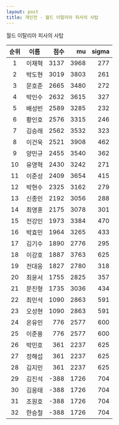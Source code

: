 ```yaml
---
layout: post
title: 개인전 - 월드 이탈리아 피사의 사탑
---
```


월드 이탈리아 피사의 사탑

| 순위 | 이름 | 점수 | mu | sigma |
|:---:|:---:|---:|---:|---:|
| 1 | 이재혁 | 3137 | 3968 | 277 |
| 2 | 박도현 | 3019 | 3803 | 261 |
| 3 | 문호준 | 2665 | 3480 | 272 |
| 4 | 박인수 | 2632 | 3615 | 327 |
| 5 | 배성빈 | 2589 | 3285 | 232 |
| 6 | 황인호 | 2576 | 3315 | 246 |
| 7 | 김승래 | 2562 | 3532 | 323 |
| 8 | 이건욱 | 2521 | 3908 | 462 |
| 9 | 양민규 | 2455 | 3540 | 362 |
| 10 | 유영혁 | 2430 | 3242 | 271 |
| 11 | 이준성 | 2409 | 3654 | 415 |
| 12 | 박현수 | 2325 | 3162 | 279 |
| 13 | 신종민 | 2192 | 3056 | 288 |
| 14 | 최영훈 | 2175 | 3078 | 301 |
| 15 | 전강인 | 1973 | 3384 | 470 |
| 16 | 박효민 | 1964 | 3265 | 433 |
| 17 | 김기수 | 1890 | 2776 | 295 |
| 18 | 이강호 | 1887 | 3763 | 625 |
| 19 | 전대웅 | 1827 | 2780 | 318 |
| 20 | 최윤서 | 1755 | 2825 | 357 |
| 21 | 문진형 | 1735 | 3036 | 434 |
| 22 | 최민석 | 1090 | 2863 | 591 |
| 23 | 오성현 | 1090 | 2863 | 591 |
| 24 | 온유민 | 776 | 2577 | 600 |
| 25 | 이준용 | 776 | 2577 | 600 |
| 26 | 박민호 | 361 | 2237 | 625 |
| 27 | 정해섭 | 361 | 2237 | 625 |
| 28 | 김지민 | 361 | 2237 | 625 |
| 29 | 김진석 | -388 | 1726 | 704 |
| 30 | 김응태 | -388 | 1726 | 704 |
| 31 | 조원호 | -388 | 1726 | 704 |
| 32 | 한승철 | -388 | 1726 | 704 |
